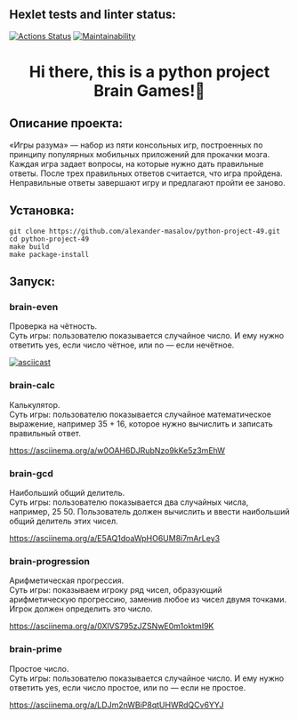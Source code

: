 ## Hexlet tests and linter status:
[![Actions Status](https://github.com/alexander-masalov/python-project-49/workflows/hexlet-check/badge.svg)](https://github.com/alexander-masalov/python-project-49/actions)
[![Maintainability](https://api.codeclimate.com/v1/badges/bcf3a860a72da6d8a2b3/maintainability)](https://codeclimate.com/github/alexander-masalov/python-project-49/maintainability)

<h1 align="center">Hi there, this is a python project Brain Games!🐍</h1>

<h2>Описание проекта:</h2>

«Игры разума» — набор из пяти консольных игр, построенных по принципу популярных мобильных приложений для прокачки мозга. Каждая игра задает вопросы, на которые нужно дать правильные ответы. После трех правильных ответов считается, что игра пройдена. Неправильные ответы завершают игру и предлагают пройти ее заново.

<h2>Установка:</h2>


```
git clone https://github.com/alexander-masalov/python-project-49.git
cd python-project-49
make build
make package-install
```

<h2>Запуск:</h2>

### brain-even

Проверка на чётность.<br/>
Суть игры: пользователю показывается случайное число. И ему нужно ответить yes, если число чётное, или no — если нечётное.

[![asciicast](https://asciinema.org/a/koDUVVbyyeCQ28zAe8OmRMmEW.svg)](https://asciinema.org/a/koDUVVbyyeCQ28zAe8OmRMmEW)


### brain-calc

Калькулятор.<br/>
Суть игры: пользователю показывается случайное математическое выражение, например 35 + 16, которое нужно вычислить и записать правильный ответ.

https://asciinema.org/a/w0OAH6DJRubNzo9kKe5z3mEhW

### brain-gcd

Наибольший общий делитель.<br/>
Суть игры: пользователю показывается два случайных числа, например, 25 50. Пользователь должен вычислить и ввести наибольший общий делитель этих чисел.

https://asciinema.org/a/E5AQ1doaWpHO6UM8i7mArLey3

### brain-progression

Арифметическая прогрессия.<br/>
Суть игры: показываем игроку ряд чисел, образующий арифметическую прогрессию, заменив любое из чисел двумя точками. Игрок должен определить это число.

https://asciinema.org/a/0XlVS795zJZSNwE0m1oktmI9K

### brain-prime

Простое число.<br/>
Суть игры: пользователю показывается случайное число. И ему нужно ответить yes, если число простое, или no — если не простое.

https://asciinema.org/a/LDJm2nWBiP8qtUHWRdQCv6YYJ
